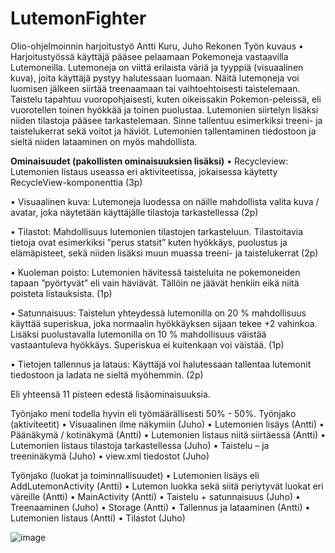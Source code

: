 # LutemonFighter
Olio-ohjelmoinnin harjoitustyö
Antti Kuru, Juho Rekonen
Työn kuvaus
•	Harjoitustyössä käyttäjä pääsee pelaamaan Pokemoneja vastaavilla Lutemoneilla. Lutemoneja on viittä erilaista väriä ja tyyppiä (visuaalinen kuva), joita käyttäjä pystyy halutessaan luomaan. Näitä lutemoneja voi luomisen jälkeen siirtää treenaamaan tai vaihtoehtoisesti taistelemaan. Taistelu tapahtuu vuoropohjaisesti, kuten oikeissakin Pokemon-peleissä, eli vuorotellen toinen hyökkää ja toinen puolustaa. Lutemonien siirtelyn lisäksi niiden tilastoja pääsee tarkastelemaan. Sinne tallentuu esimerkiksi treeni- ja taistelukerrat sekä voitot ja häviöt. Lutemonien tallentaminen tiedostoon ja sieltä niiden lataaminen on myös mahdollista.

**Ominaisuudet (pakollisten ominaisuuksien lisäksi)**
•	Recycleview: Lutemonien listaus useassa eri aktiviteetissa, jokaisessa käytetty RecycleView-komponenttia (3p)

•	Visuaalinen kuva: Lutemoneja luodessa on näille mahdollista valita kuva / avatar, joka näytetään käyttäjälle tilastoja tarkastellessa (2p)

•	Tilastot: Mahdollisuus lutemonien tilastojen tarkasteluun. Tilastoitavia tietoja ovat esimerkiksi ”perus statsit” kuten hyökkäys, puolustus ja elämäpisteet, sekä niiden lisäksi muun muassa treeni- ja taistelukerrat (2p)

•	Kuoleman poisto: Lutemonien hävitessä taisteluita ne pokemoneiden tapaan ”pyörtyvät” eli vain häviävät. Tällöin ne jäävät henkiin eikä niitä poisteta listauksista. (1p)

•	Satunnaisuus: Taistelun yhteydessä lutemonilla on 20 % mahdollisuus käyttää superiskua, joka normaalin hyökkäyksen sijaan tekee +2 vahinkoa. Lisäksi puolustavalla lutemonilla on 10 % mahdollisuus väistää vastaantuleva hyökkäys. Superiskua ei kuitenkaan voi väistää. (1p)

•	Tietojen tallennus ja lataus: Käyttäjä voi halutessaan tallentaa lutemonit tiedostoon ja ladata ne sieltä myöhemmin. (2p)

Eli yhteensä 11 pisteen edestä lisäominaisuuksia.





Työnjako meni todella hyvin eli työmäärällisesti 50% - 50%.
Työnjako (aktiviteetit) 
•	Visuaalinen ilme näkymiin (Juho)
•	Lutemonien lisäys (Antti)
•	Päänäkymä / kotinäkymä (Antti)
•	Lutemonien listaus niitä siirtäessä (Antti)
•	Lutemonien listaus tilastoja tarkastellessa (Juho)
•	Taistelu – ja treeninäkymä (Juho)
•	view.xml tiedostot (Juho)

Työnjako (luokat ja toiminnallisuudet)
•	Lutemonien lisäys eli AddLutemonActivity (Antti)
•	Lutemon luokka sekä siitä periytyvät luokat eri väreille (Antti)
•	MainActivity (Antti)
•	Taistelu + satunnaisuus (Juho)
•	Treenaaminen (Juho)
•	Storage (Antti)
•	Tallennus ja lataaminen (Antti)
•	Lutemonien listaus (Antti)
•	Tilastot (Juho)




![image](https://user-images.githubusercontent.com/128390200/235636057-7e6eea15-af65-4575-b4e5-54fa428ab6e1.png)
